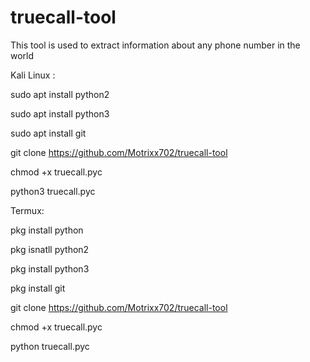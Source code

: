 # truecall-tool

This tool is used to extract information about any phone number in the world

Kali Linux :

sudo apt install python2 


sudo apt install python3 

sudo apt install git

git clone https://github.com/Motrixx702/truecall-tool

chmod +x truecall.pyc

python3 truecall.pyc


Termux:


pkg install python

pkg isnatll python2 

pkg install python3 

pkg install git

git clone https://github.com/Motrixx702/truecall-tool

chmod +x truecall.pyc

python truecall.pyc

